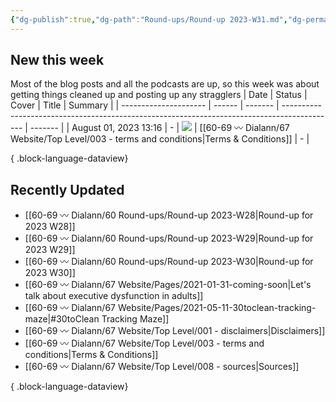 ```yaml
---
{"dg-publish":true,"dg-path":"Round-ups/Round-up 2023-W31.md","dg-permalink":"2023-W31-roundup","permalink":"/2023-W31-roundup/","title":"Round-up for 2023 W31","contentClasses":"cards cards-1-1","noteIcon":"","created":"2023-08-09T19:54:35","updated":"2023-08-09T19:54:37.649-04:00"}
---
```



## New this week
Most of the blog posts and all the podcasts are up, so this week was about getting things cleaned up and posting up any stragglers
| Date                  | Status | Cover   | Title                                                                                       | Summary |
| --------------------- | ------ | ------- | ------------------------------------------------------------------------------------------- | ------- |
| August 01, 2023 13:16 | \-     | ![](\-) | [[60-69 〰️ Dialann/67 Website/Top Level/003 - terms and conditions\|Terms & Conditions]] | \-      |

{ .block-language-dataview}

## Recently Updated
- [[60-69 〰️ Dialann/60 Round-ups/Round-up 2023-W28\|Round-up for 2023 W28]]
- [[60-69 〰️ Dialann/60 Round-ups/Round-up 2023-W29\|Round-up for 2023 W29]]
- [[60-69 〰️ Dialann/60 Round-ups/Round-up 2023-W30\|Round-up for 2023 W30]]
- [[60-69 〰️ Dialann/67 Website/Pages/2021-01-31-coming-soon\|Let's talk about executive dysfunction in adults]]
- [[60-69 〰️ Dialann/67 Website/Pages/2021-05-11-30toclean-tracking-maze\|#30toClean Tracking Maze]]
- [[60-69 〰️ Dialann/67 Website/Top Level/001 - disclaimers\|Disclaimers]]
- [[60-69 〰️ Dialann/67 Website/Top Level/003 - terms and conditions\|Terms & Conditions]]
- [[60-69 〰️ Dialann/67 Website/Top Level/008 - sources\|Sources]]

{ .block-language-dataview}




